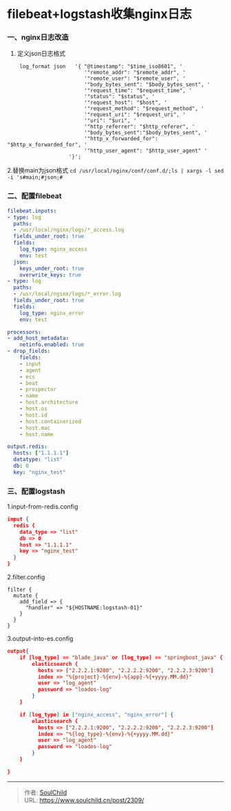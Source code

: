 # filebeat+logstash收集nginx日志

<!--more-->
### 一、nginx日志改造
1. 定义json日志格式
```nginx
    log_format json   '{ "@timestamp": "$time_iso8601", '
                         '"remote_addr": "$remote_addr", '
                         '"remote_user": "$remote_user", '
                         '"body_bytes_sent": "$body_bytes_sent", '
                         '"request_time": "$request_time", '
                         '"status": "$status", '
                         '"request_host": "$host", '
                         '"request_method": "$request_method", '
                         '"request_uri": "$request_uri", '
                         '"uri": "$uri", '
                         '"http_referrer": "$http_referer", '
                         '"body_bytes_sent":"$body_bytes_sent", '
                         '"http_x_forwarded_for": "$http_x_forwarded_for", '
                         '"http_user_agent": "$http_user_agent" '
                    '}';
```

2.替换main为json格式
`cd /usr/local/nginx/conf/conf.d/;ls | xargs -l sed -i 's#main;#json;# `


### 二、配置filebeat
```yaml
filebeat.inputs:
- type: log
  paths:
  - /usr/local/nginx/logs/*_access.log
  fields_under_root: true
  fields:
    log_type: nginx_access
    env: test
  json:
    keys_under_root: true
    overwrite_keys: true
- type: log
  paths:
  - /usr/local/nginx/logs/*_error.log
  fields_under_root: true
  fields:
    log_type: nginx_error
    env: test

processors:
- add_host_metadata:
    netinfo.enabled: true
- drop_fields:
    fields:
    - input
    - agent
    - ecs
    - beat
    - prospector
    - name
    - host.architecture
    - host.os
    - host.id
    - host.containerized
    - host.mac
    - host.name

output.redis:
  hosts: ["1.1.1.1"]
  datatype: "list"
  db: 0
  key: "nginx_test"
```


### 三、配置logstash
1.input-from-redis.config
```json
input {
  redis {
    data_type => "list"
    db => 0
    host => "1.1.1.1"
    key => "nginx_test"
  }
}
```
2.filter.config
```
filter {
  mutate {
    add_field => {
      "handler" => "${HOSTNAME:logstash-01}"
    }
  }
}
```

3.output-into-es.config
```json
output{
    if [log_type] == "blade_java" or [log_type] == "springboot_java" {
        elasticsearch {
          hosts => ["2.2.2.1:9200", "2.2.2.2:9200", "2.2.2.3:9200"]
          index => "%{project}-%{env}-%{app}-%{+yyyy.MM.dd}"
          user => "log_agent"
          password => "loados-log"
        }
    }

    if [log_type] in ["nginx_access", "nginx_error"] {
        elasticsearch {
          hosts => ["2.2.2.1:9200", "2.2.2.2:9200", "2.2.2.3:9200"]
          index => "%{log_type}-%{env}-%{+yyyy.MM.dd}"
          user => "log_agent"
          password => "loados-log"
        }
    }

}
```






---

> 作者: [SoulChild](https://www.soulchild.cn)  
> URL: https://www.soulchild.cn/post/2309/  


